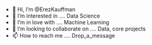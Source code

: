 - 👋 Hi, I’m @ErezKauffman
- 👀 I’m interested in .... Data Science
- 🌱 I’m in love with .... Machine Learning 
- 💞️ I’m looking to collaborate on .... Data, core projects
- 📫 How to reach me .... Drop_a_message


